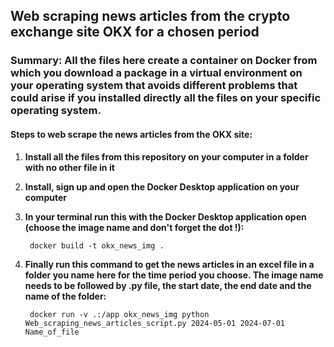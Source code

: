 ## Web scraping news articles from the crypto exchange site OKX for a chosen period

### Summary: All the files here create a container on Docker from which you download a package in a virtual environment on your operating system that avoids different problems that could arise if you installed directly all the files on your specific operating system.

#### Steps to web scrape the news articles from the OKX site:

1. **Install all the files from this repository on your computer in a folder with no other file in it**

2. **Install, sign up and open the Docker Desktop application on your computer**

3. **In your terminal run this with the Docker Desktop application open (choose the image name and don't forget the dot !):**

        docker build -t okx_news_img .

5. **Finally run this command to get the news articles in an excel file in a folder you name here for the time period you choose. The image name needs to be followed by .py file, the start date, the end date and the name of the folder:**

        docker run -v .:/app okx_news_img python Web_scraping_news_articles_script.py 2024-05-01 2024-07-01 Name_of_file
